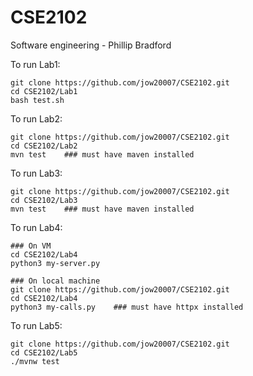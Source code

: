 # CSE2102
Software engineering - Phillip Bradford

To run Lab1:
```
git clone https://github.com/jow20007/CSE2102.git
cd CSE2102/Lab1
bash test.sh
```

To run Lab2:
```
git clone https://github.com/jow20007/CSE2102.git
cd CSE2102/Lab2
mvn test    ### must have maven installed 
```

To run Lab3:
```
git clone https://github.com/jow20007/CSE2102.git
cd CSE2102/Lab3
mvn test    ### must have maven installed 
```

To run Lab4:
```
### On VM
cd CSE2102/Lab4
python3 my-server.py

### On local machine
git clone https://github.com/jow20007/CSE2102.git
cd CSE2102/Lab4
python3 my-calls.py    ### must have httpx installed
```

To run Lab5:
```
git clone https://github.com/jow20007/CSE2102.git
cd CSE2102/Lab5
./mvnw test
```